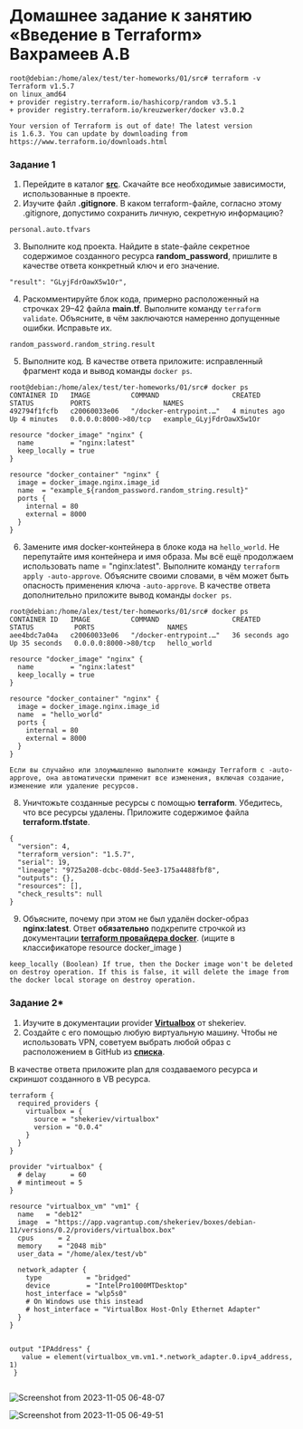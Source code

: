 # Домашнее задание к занятию «Введение в Terraform»  Вахрамеев А.В

```
root@debian:/home/alex/test/ter-homeworks/01/src# terraform -v
Terraform v1.5.7
on linux_amd64
+ provider registry.terraform.io/hashicorp/random v3.5.1
+ provider registry.terraform.io/kreuzwerker/docker v3.0.2

Your version of Terraform is out of date! The latest version
is 1.6.3. You can update by downloading from https://www.terraform.io/downloads.html

```

### Задание 1

1. Перейдите в каталог [**src**](https://github.com/netology-code/ter-homeworks/tree/main/01/src). Скачайте все необходимые зависимости, использованные в проекте. 
2. Изучите файл **.gitignore**. В каком terraform-файле, согласно этому .gitignore, допустимо сохранить личную, секретную информацию?
```
personal.auto.tfvars
```
3. Выполните код проекта. Найдите  в state-файле секретное содержимое созданного ресурса **random_password**, пришлите в качестве ответа конкретный ключ и его значение.
```
"result": "GLyjFdrOawX5w1Or",
```
4. Раскомментируйте блок кода, примерно расположенный на строчках 29–42 файла **main.tf**.
Выполните команду ```terraform validate```. Объясните, в чём заключаются намеренно допущенные ошибки. Исправьте их.
```
random_password.random_string.result
```
5. Выполните код. В качестве ответа приложите: исправленный фрагмент кода и вывод команды ```docker ps```.
```
root@debian:/home/alex/test/ter-homeworks/01/src# docker ps
CONTAINER ID   IMAGE          COMMAND                  CREATED         STATUS         PORTS                  NAMES
492794f1fcfb   c20060033e06   "/docker-entrypoint.…"   4 minutes ago   Up 4 minutes   0.0.0.0:8000->80/tcp   example_GLyjFdrOawX5w1Or

resource "docker_image" "nginx" {
  name         = "nginx:latest"
  keep_locally = true
}

resource "docker_container" "nginx" {
  image = docker_image.nginx.image_id
  name  = "example_${random_password.random_string.result}"
  ports {
    internal = 80
    external = 8000
  }
}

```

6. Замените имя docker-контейнера в блоке кода на ```hello_world```. Не перепутайте имя контейнера и имя образа. Мы всё ещё продолжаем использовать name = "nginx:latest". Выполните команду ```terraform apply -auto-approve```.
Объясните своими словами, в чём может быть опасность применения ключа  ```-auto-approve```. В качестве ответа дополнительно приложите вывод команды ```docker ps```.
```
root@debian:/home/alex/test/ter-homeworks/01/src# docker ps
CONTAINER ID   IMAGE          COMMAND                  CREATED          STATUS          PORTS                  NAMES
aee4bdc7a04a   c20060033e06   "/docker-entrypoint.…"   36 seconds ago   Up 35 seconds   0.0.0.0:8000->80/tcp   hello_world

resource "docker_image" "nginx" {
  name         = "nginx:latest"
  keep_locally = true
}

resource "docker_container" "nginx" {
  image = docker_image.nginx.image_id
  name  = "hello_world"
  ports {
    internal = 80
    external = 8000
  }
}
```

```
Если вы случайно или злоумышленно выполните команду Terraform с -auto-approve, она автоматически применит все изменения, включая создание, изменение или удаление ресурсов.
```

8. Уничтожьте созданные ресурсы с помощью **terraform**. Убедитесь, что все ресурсы удалены. Приложите содержимое файла **terraform.tfstate**. 
```
{
  "version": 4,
  "terraform_version": "1.5.7",
  "serial": 19,
  "lineage": "9725a208-dcbc-08dd-5ee3-175a4488fbf8",
  "outputs": {},
  "resources": [],
  "check_results": null
}

```
9. Объясните, почему при этом не был удалён docker-образ **nginx:latest**. Ответ **обязательно** подкрепите строчкой из документации [**terraform провайдера docker**](https://docs.comcloud.xyz/providers/kreuzwerker/docker/latest/docs).  (ищите в классификаторе resource docker_image )
```
keep_locally (Boolean) If true, then the Docker image won't be deleted on destroy operation. If this is false, it will delete the image from the docker local storage on destroy operation.
```

### Задание 2*

1. Изучите в документации provider [**Virtualbox**](https://docs.comcloud.xyz/providers/shekeriev/virtualbox/latest/docs) от 
shekeriev.
2. Создайте с его помощью любую виртуальную машину. Чтобы не использовать VPN, советуем выбрать любой образ с расположением в GitHub из [**списка**](https://www.vagrantbox.es/).

В качестве ответа приложите plan для создаваемого ресурса и скриншот созданного в VB ресурса. 



```
terraform {
  required_providers {
    virtualbox = {
      source = "shekeriev/virtualbox"
      version = "0.0.4"
    }
  }
}

provider "virtualbox" {
  # delay      = 60
  # mintimeout = 5
}

resource "virtualbox_vm" "vm1" {
  name   = "deb12"
  image  = "https://app.vagrantup.com/shekeriev/boxes/debian-11/versions/0.2/providers/virtualbox.box"
  cpus      = 2
  memory    = "2048 mib"
  user_data = "/home/alex/test/vb"

  network_adapter {
    type           = "bridged"
    device         = "IntelPro1000MTDesktop"
    host_interface = "wlp5s0"
    # On Windows use this instead
    # host_interface = "VirtualBox Host-Only Ethernet Adapter"
  }
}


output "IPAddress" {
   value = element(virtualbox_vm.vm1.*.network_adapter.0.ipv4_address, 1)
 }
 
```


![Screenshot from 2023-11-05 06-48-07](https://github.com/alexnet123/homeworks/assets/75438030/24b7ac77-f861-4d5e-b04a-e8cd2c700b42)


![Screenshot from 2023-11-05 06-49-51](https://github.com/alexnet123/homeworks/assets/75438030/9485ace4-1d15-4e4b-9325-f3ad738992d4)
